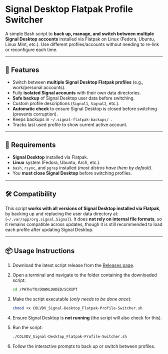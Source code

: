 # Signal Desktop Flatpak Profile Switcher
A simple Bash script to **back up, manage, and switch between multiple Signal Desktop accounts** installed via Flatpak on Linux (Fedora, Ubuntu, Linux Mint, etc.). Use different profiles/accounts without needing to re-link or reconfigure each time.

---

## 🚀 Features
- Switch between **multiple Signal Desktop Flatpak profiles** (e.g., work/personal accounts).
- Fully **isolated Signal accounts** with their own data directories.
- **Safe backup** of Signal Desktop user data before switching.
- Custom profile descriptions (```Signal1```, ```Signal2```, etc.).
- **Automatic check** to ensure Signal Desktop is closed before switching (prevents corruption).
- Keeps backups in ```~/.signal-flatpak-backups/ ```.
- Tracks last used profile to show current active account.

---

## 🧰 Requirements

- **Signal Desktop** installed via Flatpak.
- **Linux** system (Fedora, Ubuntu, Arch, etc.).
- ```bash```, ```rsync```, and ```pgrep``` installed _(most distros have them by default)_.
- You **must close Signal Desktop** before switching profiles.

---

## 🛠️ Compatibility

This script **works with all versions of Signal Desktop installed via Flatpak**, by backing up and replacing the user data directory at:(`~/.var/app/org.signal.Signal`). It does **not rely on internal file formats**, so it remains compatible across updates, though it is still recommended to load each profile after updating Signal Desktop.

---

## 📦 Usage Instructions

1. Download the latest script release from the [Releases page](https://github.com/colvdv/Signal-Desktop_Flatpak-Profile-Switcher/releases/latest).

2. Open a terminal and navigate to the folder containing the downloaded script:

   ```bash
   cd /PATH/TO/DOWNLOADED/SCRIPT
   ```
   
3. Make the script executable (_only needs to be done once_):

   ```bash
   chmod +x COLVDV_Signal-Desktop_Flatpak-Profile-Switcher.sh
   ```

4. Ensure Signal Desktop is **not running** (the script will also check for this).

5. Run the script:

   ```bash
   ./COLVDV_Signal-Desktop_Flatpak-Profile-Switcher.sh
   ```

6. Follow the interactive prompts to back up or switch between profiles.
